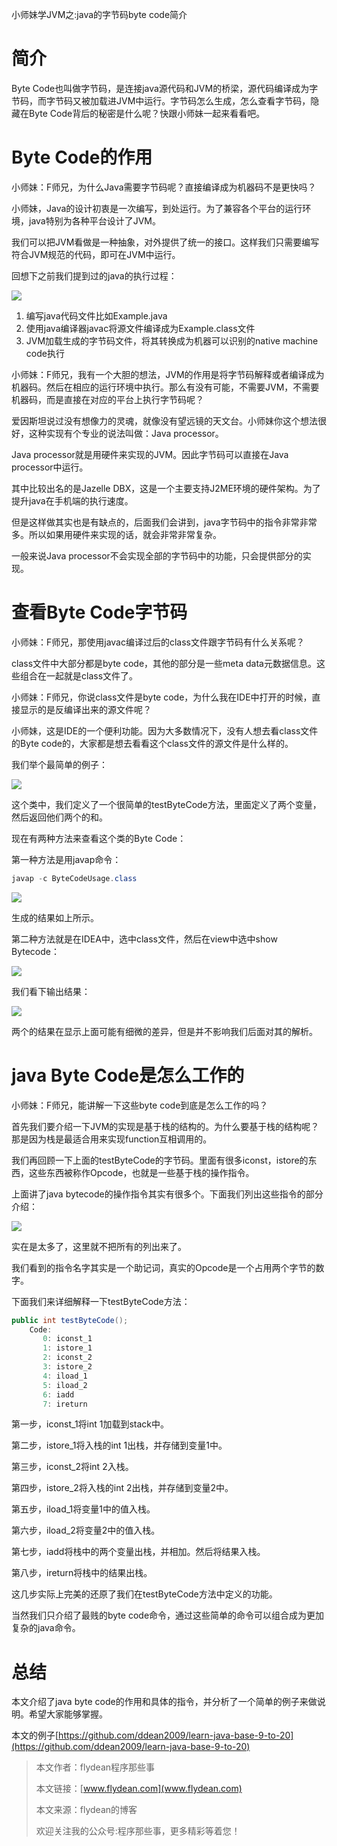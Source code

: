 小师妹学JVM之:java的字节码byte code简介

# 简介

Byte Code也叫做字节码，是连接java源代码和JVM的桥梁，源代码编译成为字节码，而字节码又被加载进JVM中运行。字节码怎么生成，怎么查看字节码，隐藏在Byte Code背后的秘密是什么呢？快跟小师妹一起来看看吧。

# Byte Code的作用

小师妹：F师兄，为什么Java需要字节码呢？直接编译成为机器码不是更快吗？

小师妹，Java的设计初衷是一次编写，到处运行。为了兼容各个平台的运行环境，java特别为各种平台设计了JVM。

我们可以把JVM看做是一种抽象，对外提供了统一的接口。这样我们只需要编写符合JVM规范的代码，即可在JVM中运行。

回想下之前我们提到过的java的执行过程：

![](https://img-blog.csdnimg.cn/20200524212920415.png?x-oss-process=image/watermark,type_ZmFuZ3poZW5naGVpdGk,shadow_0,text_aHR0cDovL3d3dy5mbHlkZWFuLmNvbQ==,size_35,color_8F8F8F,t_70)

1. 编写java代码文件比如Example.java
2. 使用java编译器javac将源文件编译成为Example.class文件
3. JVM加载生成的字节码文件，将其转换成为机器可以识别的native machine code执行

小师妹：F师兄，我有一个大胆的想法，JVM的作用是将字节码解释或者编译成为机器码。然后在相应的运行环境中执行。那么有没有可能，不需要JVM，不需要机器码，而是直接在对应的平台上执行字节码呢？

爱因斯坦说过没有想像力的灵魂，就像没有望远镜的天文台。小师妹你这个想法很好，这种实现有个专业的说法叫做：Java processor。

Java processor就是用硬件来实现的JVM。因此字节码可以直接在Java processor中运行。

其中比较出名的是Jazelle DBX，这是一个主要支持J2ME环境的硬件架构。为了提升java在手机端的执行速度。

但是这样做其实也是有缺点的，后面我们会讲到，java字节码中的指令非常非常多。所以如果用硬件来实现的话，就会非常非常复杂。

一般来说Java processor不会实现全部的字节码中的功能，只会提供部分的实现。

# 查看Byte Code字节码

小师妹：F师兄，那使用javac编译过后的class文件跟字节码有什么关系呢？

class文件中大部分都是byte code，其他的部分是一些meta data元数据信息。这些组合在一起就是class文件了。

小师妹：F师兄，你说class文件是byte code，为什么我在IDE中打开的时候，直接显示的是反编译出来的源文件呢？

小师妹，这是IDE的一个便利功能。因为大多数情况下，没有人想去看class文件的Byte code的，大家都是想去看看这个class文件的源文件是什么样的。

我们举个最简单的例子：

![](https://img-blog.csdnimg.cn/2020053021330297.png?x-oss-process=image/watermark,type_ZmFuZ3poZW5naGVpdGk,shadow_0,text_aHR0cDovL3d3dy5mbHlkZWFuLmNvbQ==,size_35,color_8F8F8F,t_70)

这个类中，我们定义了一个很简单的testByteCode方法，里面定义了两个变量，然后返回他们两个的和。

现在有两种方法来查看这个类的Byte Code：

第一种方法是用javap命令：

~~~java
javap -c ByteCodeUsage.class
~~~

![](https://img-blog.csdnimg.cn/20200530213721962.png?x-oss-process=image/watermark,type_ZmFuZ3poZW5naGVpdGk,shadow_0,text_aHR0cDovL3d3dy5mbHlkZWFuLmNvbQ==,size_35,color_8F8F8F,t_70)

生成的结果如上所示。

第二种方法就是在IDEA中，选中class文件，然后在view中选中show Bytecode：

![](https://img-blog.csdnimg.cn/20200530214606575.png?x-oss-process=image/watermark,type_ZmFuZ3poZW5naGVpdGk,shadow_0,text_aHR0cDovL3d3dy5mbHlkZWFuLmNvbQ==,size_35,color_8F8F8F,t_70)

我们看下输出结果：

![](https://img-blog.csdnimg.cn/20200530215213620.png?x-oss-process=image/watermark,type_ZmFuZ3poZW5naGVpdGk,shadow_0,text_aHR0cDovL3d3dy5mbHlkZWFuLmNvbQ==,size_35,color_8F8F8F,t_70)

两个的结果在显示上面可能有细微的差异，但是并不影响我们后面对其的解析。

# java Byte Code是怎么工作的

小师妹：F师兄，能讲解一下这些byte code到底是怎么工作的吗？

首先我们要介绍一下JVM的实现是基于栈的结构的。为什么要基于栈的结构呢？那是因为栈是最适合用来实现function互相调用的。

我们再回顾一下上面的testByteCode的字节码。里面有很多iconst，istore的东西，这些东西被称作Opcode，也就是一些基于栈的操作指令。

上面讲了java bytecode的操作指令其实有很多个。下面我们列出这些指令的部分介绍：

![](https://img-blog.csdnimg.cn/20200530223345376.png?x-oss-process=image/watermark,type_ZmFuZ3poZW5naGVpdGk,shadow_0,text_aHR0cDovL3d3dy5mbHlkZWFuLmNvbQ==,size_35,color_8F8F8F,t_70)

实在是太多了，这里就不把所有的列出来了。

我们看到的指令名字其实是一个助记词，真实的Opcode是一个占用两个字节的数字。

下面我们来详细解释一下testByteCode方法：

~~~java
public int testByteCode();
    Code:
       0: iconst_1
       1: istore_1
       2: iconst_2
       3: istore_2
       4: iload_1
       5: iload_2
       6: iadd
       7: ireturn
~~~

第一步，iconst_1将int 1加载到stack中。

第二步，istore_1将入栈的int 1出栈，并存储到变量1中。

第三步，iconst_2将int 2入栈。

第四步，istore_2将入栈的int 2出栈，并存储到变量2中。

第五步，iload_1将变量1中的值入栈。

第六步，iload_2将变量2中的值入栈。

第七步，iadd将栈中的两个变量出栈，并相加。然后将结果入栈。

第八步，ireturn将栈中的结果出栈。

这几步实际上完美的还原了我们在testByteCode方法中定义的功能。

当然我们只介绍了最贱的byte code命令，通过这些简单的命令可以组合成为更加复杂的java命令。

# 总结

本文介绍了java byte code的作用和具体的指令，并分析了一个简单的例子来做说明。希望大家能够掌握。

本文的例子[https://github.com/ddean2009/learn-java-base-9-to-20](https://github.com/ddean2009/learn-java-base-9-to-20)

> 本文作者：flydean程序那些事
> 
> 本文链接：[www.flydean.com](www.flydean.com)
> 
> 本文来源：flydean的博客
> 
> 欢迎关注我的公众号:程序那些事，更多精彩等着您！
